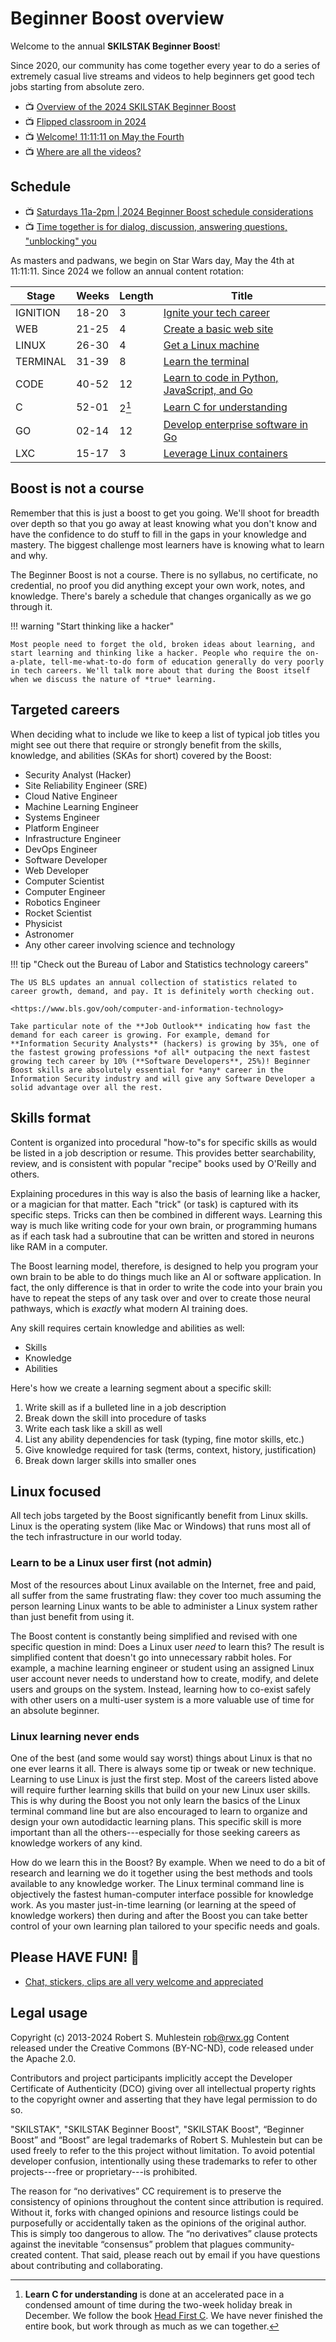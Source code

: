 # Beginner Boost overview

Welcome to the annual **SKILSTAK Beginner Boost**!

Since 2020, our community has come together every year to do a series of extremely casual live streams and videos to help beginners get good tech jobs starting from absolute zero.

* 📺 [Overview of the 2024 SKILSTAK Beginner Boost](https://youtu.be/JaQmGOBbuK0)
* 📺 [Flipped classroom in 2024](https://youtu.be/h43tMxWeiMY)
* 📺 [Welcome! 11:11:11 on May the Fourth](https://youtu.be/tXpscqjpqIM)
* 📺 [Where are all the videos?](https://youtu.be/xa1yZBivH0E)

## Schedule

* 📺 [Saturdays 11a-2pm | 2024 Beginner Boost schedule considerations](https://youtu.be/UMs7qF0B6KQ)
* 📺 [Time together is for dialog, discussion, answering questions, "unblocking" you](https://youtu.be/c5oLtE5bhik)

As masters and padwans, we begin on Star Wars day, May the 4th at 11:11:11. Since 2024 we follow an annual content rotation:

Stage | Weeks | Length | Title
-|-|-|-
IGNITION | 18-20 | 3     | [Ignite your tech career](job.md)
WEB      | 21-25 | 4     | [Create a basic web site](web.md)
LINUX    | 26-30 | 4     | [Get a Linux machine](linux.md)
TERMINAL | 31-39 | 8     | [Learn the terminal](term.md)
CODE     | 40-52 | 12    | [Learn to code in Python, JavaScript, and Go](code.md)
C        | 52-01 | 2[^1] | [Learn C for understanding](c.md)
GO       | 02-14 | 12    | [Develop enterprise software in Go](go.md)
LXC      | 15-17 | 3     | [Leverage Linux containers](lxc.md)

[^1]: **Learn C for understanding** is done at an accelerated pace in a condensed amount of time during the two-week holiday break in December. We follow the book [Head First C](https://amzn.to/3UVanZe). We have never finished the entire book, but work through as much as we can together.

## Boost is not a course

Remember that this is just a boost to get you going. We'll shoot for breadth over depth so that you go away at least knowing what you don't know and have the confidence to do stuff to fill in the gaps in your knowledge and mastery. The biggest challenge most learners have is knowing what to learn and why.

The Beginner Boost is not a course. There is no syllabus, no certificate, no credential, no proof you did anything except your own work, notes, and knowledge. There's barely a schedule that changes organically as we go through it.

!!! warning "Start thinking like a hacker"

    Most people need to forget the old, broken ideas about learning, and start learning and thinking like a hacker. People who require the on-a-plate, tell-me-what-to-do form of education generally do very poorly in tech careers. We'll talk more about that during the Boost itself when we discuss the nature of *true* learning.

## Targeted careers

When deciding what to include we like to keep a list of typical job titles you might see out there that require or strongly benefit from the skills, knowledge, and abilities (SKAs for short) covered by the Boost:

* Security Analyst (Hacker)
* Site Reliability Engineer (SRE)
* Cloud Native Engineer
* Machine Learning Engineer
* Systems Engineer
* Platform Engineer
* Infrastructure Engineer
* DevOps Engineer
* Software Developer
* Web Developer
* Computer Scientist
* Computer Engineer
* Robotics Engineer
* Rocket Scientist
* Physicist
* Astronomer
* Any other career involving science and technology

!!! tip "Check out the Bureau of Labor and Statistics technology careers"

    The US BLS updates an annual collection of statistics related to career growth, demand, and pay. It is definitely worth checking out.

    <https://www.bls.gov/ooh/computer-and-information-technology>

    Take particular note of the **Job Outlook** indicating how fast the demand for each career is growing. For example, demand for **Information Security Analysts** (hackers) is growing by 35%, one of the fastest growing professions *of all* outpacing the next fastest growing tech career by 10% (**Software Developers**, 25%)! Beginner Boost skills are absolutely essential for *any* career in the Information Security industry and will give any Software Developer a solid advantage over all the rest.

## Skills format

Content is organized into procedural "how-to"s for specific skills as would be listed in a job description or resume. This provides better searchability, review, and is consistent with popular "recipe" books used by O'Reilly and others.

Explaining procedures in this way is also the basis of learning like a hacker, or a magician for that matter. Each "trick" (or task) is captured with its specific steps. Tricks can then be combined in different ways. Learning this way is much like writing code for your own brain, or programming humans as if each task had a subroutine that can be written and stored in neurons like RAM in a computer.

The Boost learning model, therefore, is designed to help you program your own brain to be able to do things much like an AI or software application. In fact, the only difference is that in order to write the code into your brain you have to repeat the steps of any task over and over to create those neural pathways, which is *exactly* what modern AI training does.

Any skill requires certain knowledge and abilities as well:

* Skills
* Knowledge
* Abilities

Here's how we create a learning segment about a specific skill:

1. Write skill as if a bulleted line in a job description
1. Break down the skill into procedure of tasks
1. Write each task like a skill as well
1. List any ability dependencies for task (typing, fine motor skills, etc.)
1. Give knowledge required for task (terms, context, history, justification)
1. Break down larger skills into smaller ones

## Linux focused

All tech jobs targeted by the Boost significantly benefit from Linux skills. Linux is the operating system (like Mac or Windows) that runs most all of the tech infrastructure in our world today.

### Learn to be a Linux user first (not admin)

Most of the resources about Linux available on the Internet, free and paid, all suffer from the same frustrating flaw: they cover too much assuming the person learning Linux wants to be able to administer a Linux system rather than just benefit from using it.

The Boost content is constantly being simplified and revised with one specific question in mind: Does a Linux user *need* to learn this? The result is simplified content that doesn't go into unnecessary rabbit holes. For example, a machine learning engineer or student using an assigned Linux user account never needs to understand how to create, modify, and delete users and groups on the system. Instead, learning how to co-exist safely with other users on a multi-user system is a more valuable use of time for an absolute beginner.

### Linux learning never ends

One of the best (and some would say worst) things about Linux is that no one ever learns it all. There is always some tip or tweak or new technique. Learning to use Linux is just the first step.
Most of the careers listed above will require further learning skills that build on your new Linux user skills. This is why during the Boost you not only learn the basics of the Linux terminal command line but are also encouraged to learn to organize and design your own autodidactic learning plans. This specific skill is more important than all the others---especially for those seeking careers as knowledge workers of any kind.

How do we learn this in the Boost? By example. When we need to do a bit of research and learning we do it together using the best methods and tools available to any knowledge worker. The Linux terminal command line is objectively the fastest human-computer interface possible for knowledge work. As you master just-in-time learning (or learning at the speed of knowledge workers) then during and after the Boost you can take better control of your own learning plan tailored to your specific needs and goals.

## Please HAVE FUN! 🎉

* [Chat, stickers, clips are all very welcome and appreciated](https://youtu.be/chux1oAhiis)

## Legal usage

Copyright (c) 2013-2024 Robert S. Muhlestein <rob@rwx.gg> Content released under the Creative Commons (BY-NC-ND), code released under the Apache 2.0.

Contributors and project participants implicitly accept the Developer Certificate of Authenticity (DCO) giving over all intellectual property rights to the copyright owner and asserting that they have legal permission to do so.

"SKILSTAK", "SKILSTAK Beginner Boost", "SKILSTAK Boost", “Beginner Boost” and “Boost” are legal trademarks of Robert S. Muhlestein but can be used freely to refer to the this project without limitation. To avoid potential developer confusion, intentionally using these trademarks to refer to other projects---free or proprietary---is prohibited.

The reason for “no derivatives” CC requirement is to preserve the consistency of opinions throughout the content since attribution is required. Without it, forks with changed opinions and resource listings could be purposefully or accidentally taken as the opinions of the original author. This is simply too dangerous to allow. The “no derivatives” clause protects against the inevitable “consensus” problem that plagues community-created content. That said, please reach out by email if you have questions about contributing and collaborating.
